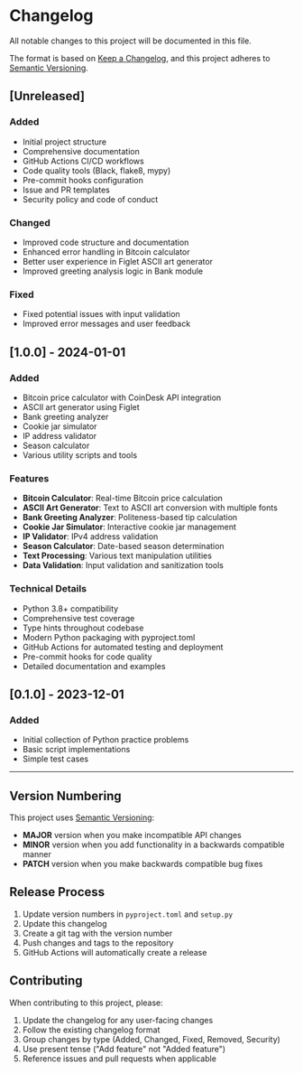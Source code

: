 # Changelog

All notable changes to this project will be documented in this file.

The format is based on [Keep a Changelog](https://keepachangelog.com/en/1.0.0/),
and this project adheres to [Semantic Versioning](https://semver.org/spec/v2.0.0.html).

## [Unreleased]

### Added
- Initial project structure
- Comprehensive documentation
- GitHub Actions CI/CD workflows
- Code quality tools (Black, flake8, mypy)
- Pre-commit hooks configuration
- Issue and PR templates
- Security policy and code of conduct

### Changed
- Improved code structure and documentation
- Enhanced error handling in Bitcoin calculator
- Better user experience in Figlet ASCII art generator
- Improved greeting analysis logic in Bank module

### Fixed
- Fixed potential issues with input validation
- Improved error messages and user feedback

## [1.0.0] - 2024-01-01

### Added
- Bitcoin price calculator with CoinDesk API integration
- ASCII art generator using Figlet
- Bank greeting analyzer
- Cookie jar simulator
- IP address validator
- Season calculator
- Various utility scripts and tools

### Features
- **Bitcoin Calculator**: Real-time Bitcoin price calculation
- **ASCII Art Generator**: Text to ASCII art conversion with multiple fonts
- **Bank Greeting Analyzer**: Politeness-based tip calculation
- **Cookie Jar Simulator**: Interactive cookie jar management
- **IP Validator**: IPv4 address validation
- **Season Calculator**: Date-based season determination
- **Text Processing**: Various text manipulation utilities
- **Data Validation**: Input validation and sanitization tools

### Technical Details
- Python 3.8+ compatibility
- Comprehensive test coverage
- Type hints throughout codebase
- Modern Python packaging with pyproject.toml
- GitHub Actions for automated testing and deployment
- Pre-commit hooks for code quality
- Detailed documentation and examples

## [0.1.0] - 2023-12-01

### Added
- Initial collection of Python practice problems
- Basic script implementations
- Simple test cases

---

## Version Numbering

This project uses [Semantic Versioning](https://semver.org/):

- **MAJOR** version when you make incompatible API changes
- **MINOR** version when you add functionality in a backwards compatible manner
- **PATCH** version when you make backwards compatible bug fixes

## Release Process

1. Update version numbers in `pyproject.toml` and `setup.py`
2. Update this changelog
3. Create a git tag with the version number
4. Push changes and tags to the repository
5. GitHub Actions will automatically create a release

## Contributing

When contributing to this project, please:

1. Update the changelog for any user-facing changes
2. Follow the existing changelog format
3. Group changes by type (Added, Changed, Fixed, Removed, Security)
4. Use present tense ("Add feature" not "Added feature")
5. Reference issues and pull requests when applicable